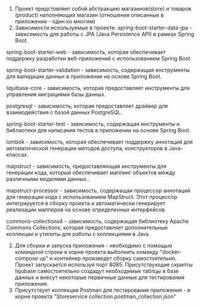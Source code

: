 1. Проект предстовляет собой абстракцию магазинов(store) и товаров (product) наполняющих магазин (отношения описанные в
   приложении - один ко многим)
2. Зависимости используемые в проекте:
   spring-boot-starter-data-jpa - зависимость для работы с JPA (Java Persistence API) в рамках Spring Boot.

spring-boot-starter-web - зависимость, которая обеспечивает поддержку разработки веб-приложений с использованием Spring
Boot.

spring-boot-starter-validation - зависимость, содержащая инструменты для валидации данных в приложении на основе Spring
Boot.

liquibase-core - зависимость, которая предоставляет инструменты для управления миграциями базы данных.

postgresql - зависимость, которая предоставляет драйвер для взаимодействия с базой данных PostgreSQL.

spring-boot-starter-test - зависимость, содержащая инструменты и библиотеки для написания тестов в приложении на основе
Spring Boot.

lombok - зависимость, которая обеспечивает поддержку аннотаций для автоматической генерации методов доступа,
конструкторов в Java-классах.

mapstruct - зависимость, предоставляющая инструменты для генерации кода, который обеспечивает маппинг объектов между
различными моделями данных..

mapstruct-processor - зависимость, содержащая процессор аннотаций для генерации кода с использованием MapStruct. Этот
процессор интегрируется в сборку проекта и автоматически генерирует реализации мапперов на основе определенных
интерфейсов.

commons-collections4 - зависимость, содержащая библиотеку Apache Commons Collections, которая предоставляет
дополнительные коллекции и утилиты для работы с коллекциями в Java.

2. Для сборки и запуска приложения - необходимо с помощью командной строки в корне проекта выболнить
   команду "docker-compose up" и контейнер произведет сборку самостоятельно. Проект запускается используя порт
    8085. Присутствующие скрипты liqubase самостоятельно создадут необходимые таблцы в базе данных и внесут некоторые
   первичные данные для тестирования приложения.
3. Присутствует коллекция Postman для тестирования приложения - в корне проекта
   "Storeservice collection.postman_collection.json"